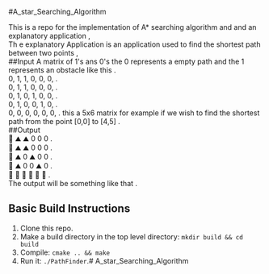 #A_star_Searching_Algorithm

This is a repo for the implementation of A* searching algorithm and and an explanatory application                      ,                                          
Th e explanatory Application is an application used to find the shortest path between two points                        ,                     
##Input 
 A matrix of 1's ans 0's the 0 represents a empty path and the 1 represents an obstacle like this                       .                                  
  0, 1, 1, 0, 0, 0,                                                                                                     .                                                                                                                 
  0, 1, 1, 0, 0, 0,                                                                                                     .            
  0, 1, 0, 1, 0, 0,                                                                                                     .            
  0, 1, 0, 0, 1, 0,                                                                                                     .           
  0, 0, 0, 0, 0, 0,                                                                                                     .
  this a 5x6 matrix for example if we wish to find the shortest path from the point [0,0] to [4,5]                      .            
 ##Output             
  🚦 ⛰️  ⛰️  0  0  0                                                                                                     .                                                                                                               
  🚗 ⛰️  ⛰️  0  0  0                                                                                                     .           
  🚗 ⛰️  0  ⛰️  0  0                                                                                                     .          
  🚗 ⛰️  0  0  ⛰️  0                                                                                                     .         
  🚗  🚗  🚗  🚗  🚗   🏁                                                                                                       .            
  The output will be something like that                                                                                .           
## Basic Build Instructions
1. Clone this repo.
2. Make a build directory in the top level directory: `mkdir build && cd build`
3. Compile: `cmake .. && make`
4. Run it: `./PathFinder`.# A_star_Searching_Algorithm
